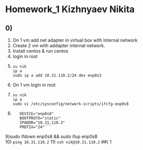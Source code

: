 # Homework_1 Kizhnyaev Nikita
## 0)
  1) On 1 vm add net adapter in virtual box with Internal network
  2) Create 2 vm with addapter internal network.
  3) Install centos & run centos
  4) login in root 
  5) ```usermod -a -G wheel nik 
     su nik
     ip a
     sudo ip a add 10.31.110.2/24 dev enp0s3
  6) On 1 vm login in root 
  7) ```usermod -a -G wheel nik 
     su nik
     ip a
     sudo vi /etc/sysconfig/network-scripts/ifcfg-enp0s8
  8) ```ONBOOT="yes"
        DEVICE="enp0s8"
        BOOTPROTO="static"
        IPADDR="10.31.110.3"
        PREFIX="24"```
  9)sudo ifdown enp0s8 && sudo ifup enp0s8      
  10) ```ping 10.31.110.2```
  11) ```ssh nik@10.31.110.2```
##) 1
